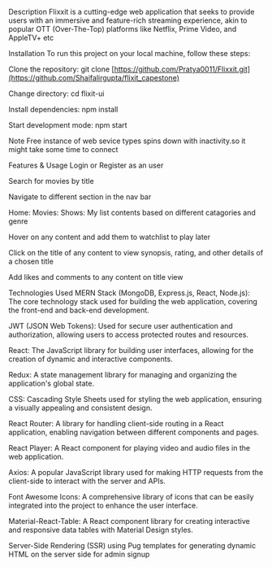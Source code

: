 Description
Flixxit is a cutting-edge web application that seeks to provide users with an immersive and feature-rich streaming experience, akin to popular OTT (Over-The-Top) platforms like Netflix, Prime Video, and AppleTV+ etc

Installation
To run this project on your local machine, follow these steps:

Clone the repository: git clone [https://github.com/Pratya0011/Flixxit.git](https://github.com/Shaifalirgupta/flixit_capestone)

Change directory: cd flixit-ui

Install dependencies: npm install

Start development mode: npm start

Note
Free instance of web sevice types spins down with inactivity.so it might take some time to connect

Features & Usage
Login or Register as an user

Search for movies by title

Navigate to different section in the nav bar

Home: Movies: Shows: My list contents based on different catagories and genre

Hover on any content and add them to watchlist to play later

Click on the title of any content to view synopsis, rating, and other details of a chosen title

Add likes and comments to any content on title view

Technologies Used
MERN Stack (MongoDB, Express.js, React, Node.js): The core technology stack used for building the web application, covering the front-end and back-end development.

JWT (JSON Web Tokens): Used for secure user authentication and authorization, allowing users to access protected routes and resources.

React: The JavaScript library for building user interfaces, allowing for the creation of dynamic and interactive components.

Redux: A state management library for managing and organizing the application's global state.

CSS: Cascading Style Sheets used for styling the web application, ensuring a visually appealing and consistent design.

React Router: A library for handling client-side routing in a React application, enabling navigation between different components and pages.

React Player: A React component for playing video and audio files in the web application.

Axios: A popular JavaScript library used for making HTTP requests from the client-side to interact with the server and APIs.

Font Awesome Icons: A comprehensive library of icons that can be easily integrated into the project to enhance the user interface.

Material-React-Table: A React component library for creating interactive and responsive data tables with Material Design styles.

Server-Side Rendering (SSR) using Pug templates for generating dynamic HTML on the server side for admin signup
